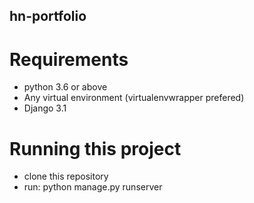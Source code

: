 ## hn-portfolio

# Requirements
  * python 3.6 or above
  * Any virtual environment (virtualenvwrapper prefered)
  * Django 3.1 
  
 # Running this project
  * clone this repository
  * run: python manage.py runserver
